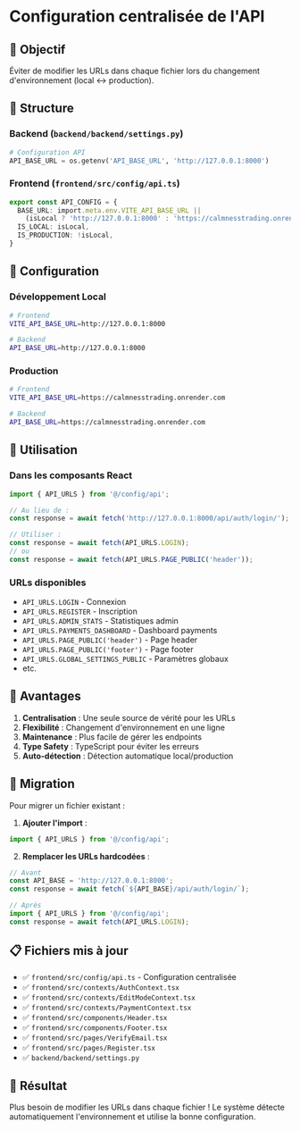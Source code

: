 # Configuration centralisée de l'API

## 🎯 Objectif

Éviter de modifier les URLs dans chaque fichier lors du changement d'environnement (local ↔ production).

## 📁 Structure

### Backend (`backend/backend/settings.py`)
```python
# Configuration API
API_BASE_URL = os.getenv('API_BASE_URL', 'http://127.0.0.1:8000')
```

### Frontend (`frontend/src/config/api.ts`)
```typescript
export const API_CONFIG = {
  BASE_URL: import.meta.env.VITE_API_BASE_URL || 
    (isLocal ? 'http://127.0.0.1:8000' : 'https://calmnesstrading.onrender.com'),
  IS_LOCAL: isLocal,
  IS_PRODUCTION: !isLocal,
}
```

## 🔧 Configuration

### Développement Local
```bash
# Frontend
VITE_API_BASE_URL=http://127.0.0.1:8000

# Backend
API_BASE_URL=http://127.0.0.1:8000
```

### Production
```bash
# Frontend
VITE_API_BASE_URL=https://calmnesstrading.onrender.com

# Backend
API_BASE_URL=https://calmnesstrading.onrender.com
```

## 📝 Utilisation

### Dans les composants React
```typescript
import { API_URLS } from '@/config/api';

// Au lieu de :
const response = await fetch('http://127.0.0.1:8000/api/auth/login/');

// Utiliser :
const response = await fetch(API_URLS.LOGIN);
// ou
const response = await fetch(API_URLS.PAGE_PUBLIC('header'));
```

### URLs disponibles
- `API_URLS.LOGIN` - Connexion
- `API_URLS.REGISTER` - Inscription
- `API_URLS.ADMIN_STATS` - Statistiques admin
- `API_URLS.PAYMENTS_DASHBOARD` - Dashboard payments
- `API_URLS.PAGE_PUBLIC('header')` - Page header
- `API_URLS.PAGE_PUBLIC('footer')` - Page footer
- `API_URLS.GLOBAL_SETTINGS_PUBLIC` - Paramètres globaux
- etc.

## 🚀 Avantages

1. **Centralisation** : Une seule source de vérité pour les URLs
2. **Flexibilité** : Changement d'environnement en une ligne
3. **Maintenance** : Plus facile de gérer les endpoints
4. **Type Safety** : TypeScript pour éviter les erreurs
5. **Auto-détection** : Détection automatique local/production

## 🔄 Migration

Pour migrer un fichier existant :

1. **Ajouter l'import** :
```typescript
import { API_URLS } from '@/config/api';
```

2. **Remplacer les URLs hardcodées** :
```typescript
// Avant
const API_BASE = 'http://127.0.0.1:8000';
const response = await fetch(`${API_BASE}/api/auth/login/`);

// Après
import { API_URLS } from '@/config/api';
const response = await fetch(API_URLS.LOGIN);
```

## 📋 Fichiers mis à jour

- ✅ `frontend/src/config/api.ts` - Configuration centralisée
- ✅ `frontend/src/contexts/AuthContext.tsx`
- ✅ `frontend/src/contexts/EditModeContext.tsx`
- ✅ `frontend/src/contexts/PaymentContext.tsx`
- ✅ `frontend/src/components/Header.tsx`
- ✅ `frontend/src/components/Footer.tsx`
- ✅ `frontend/src/pages/VerifyEmail.tsx`
- ✅ `frontend/src/pages/Register.tsx`
- ✅ `backend/backend/settings.py`

## 🎉 Résultat

Plus besoin de modifier les URLs dans chaque fichier ! Le système détecte automatiquement l'environnement et utilise la bonne configuration.
